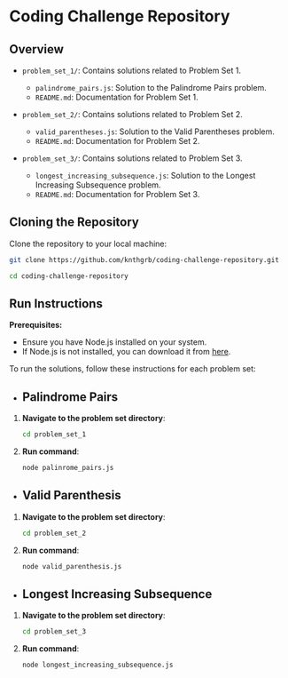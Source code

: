 # Coding Challenge Repository

## Overview

- `problem_set_1/`: Contains solutions related to Problem Set 1.

  - `palindrome_pairs.js`: Solution to the Palindrome Pairs problem.
  - `README.md`: Documentation for Problem Set 1.

- `problem_set_2/`: Contains solutions related to Problem Set 2.

  - `valid_parentheses.js`: Solution to the Valid Parentheses problem.
  - `README.md`: Documentation for Problem Set 2.

- `problem_set_3/`: Contains solutions related to Problem Set 3.
  - `longest_increasing_subsequence.js`: Solution to the Longest Increasing Subsequence problem.
  - `README.md`: Documentation for Problem Set 3.

## Cloning the Repository

Clone the repository to your local machine:

```bash
git clone https://github.com/knthgrb/coding-challenge-repository.git

cd coding-challenge-repository
```

## Run Instructions

**Prerequisites:**

- Ensure you have Node.js installed on your system.
- If Node.js is not installed, you can download it from [here](https://nodejs.org/en).

To run the solutions, follow these instructions for each problem set:

- ## Palindrome Pairs

1. **Navigate to the problem set directory**:
   ```bash
   cd problem_set_1
   ```
2. **Run command**:
   ```bash
   node palinrome_pairs.js
   ```

- ## Valid Parenthesis

1. **Navigate to the problem set directory**:
   ```bash
   cd problem_set_2
   ```
2. **Run command**:
   ```bash
   node valid_parenthesis.js
   ```

- ## Longest Increasing Subsequence

1. **Navigate to the problem set directory**:
   ```bash
   cd problem_set_3
   ```
2. **Run command**:
   ```bash
   node longest_increasing_subsequence.js
   ```
